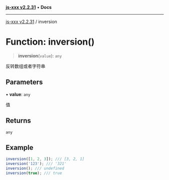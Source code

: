 [**js-xxx v2.2.31**](../README.md) • **Docs**

***

[js-xxx v2.2.31](../README.md) / inversion

# Function: inversion()

> **inversion**(`value`): `any`

反转数组或者字符串

## Parameters

• **value**: `any`

值

## Returns

`any`

## Example

```ts
inversion([1, 2, 3]); /// [3, 2, 1]
inversion('123'); /// '321'
inversion(); /// undefined
inversion(true); /// true
```
